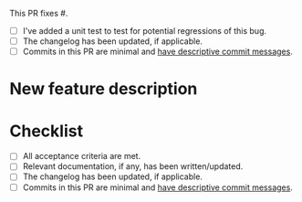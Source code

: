 <!-- When fixing a bug: -->

This PR fixes #<issue ID>.

-   [ ] I've added a unit test to test for potential regressions of this bug.
-   [ ] The changelog has been updated, if applicable.
-   [ ] Commits in this PR are minimal and [have descriptive commit messages](https://chris.beams.io/posts/git-commit/).

<!-- When adding a new feature: -->

# New feature description

# Checklist

-   [ ] All acceptance criteria are met.
-   [ ] Relevant documentation, if any, has been written/updated.
-   [ ] The changelog has been updated, if applicable.
-   [ ] Commits in this PR are minimal and [have descriptive commit messages](https://chris.beams.io/posts/git-commit/).
